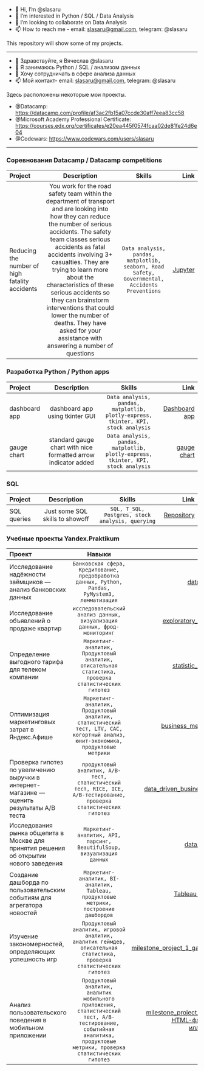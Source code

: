 - 👋 Hi, I’m @slasaru
- 👀 I’m interested in Python / SQL / Data Analysis
- 💞️ I’m looking to collaborate on Data Analysis
- 📫 How to reach me - email: slasaru@gmail.com, telegram: @slasaru 

This repository will show some of my projects.

------------------

- 👋 Здравствуйте, я Вячеслав @slasaru
- 👀 Я занимаюсь Python / SQL / анализом данных
- 💞️ Хочу сотрудничать в сфере анализа данных
- 📫 Мой контакт- email: slasaru@gmail.com, telegram: @slasaru

Здесь расположены некоторые мои проекты.

- @Datacamp: https://datacamp.com/profile/af3ac2fb15a07ccde30aff7eea83cc58
- @Microsoft Academy Professional Certificate: https://courses.edx.org/certificates/e20ea445f0574fcaa02de81fe24d6e04
- @Codewars: https://www.codewars.com/users/slasaru

------------------


### Соревнования Datacamp / Datacamp competitions

| Project     | Description      | Skills      | Link  |
| :------------ |   :---:       | :---:       |--------: |
| Reducing the number of high fatality accidents        | You work for the road safety team within the department of transport and are looking into how they can reduce the number of serious accidents. The safety team classes serious accidents as fatal accidents involving 3+ casualties. They are trying to learn more about the characteristics of these serious accidents so they can brainstorm interventions that could lower the number of deaths. They have asked for your assistance with answering a number of questions | `Data analysis, pandas, matplotlib, seaborn, Road Safety, Governmental, Accidents Preventions`         | [Jupyter](https://github.com/slasaru/Datacamp/blob/main/Competition%20-%20high%20fatality%20accidents.ipynb)   |

### Разработка Python / Python apps

| Project     | Description      | Skills      | Link  |
| :------------ |   :---:       | :---:       |--------: |
| dashboard app        | dashboard app using tkinter GUI | `Data analysis, pandas, matplotlib, plotly-express, tkinter, KPI, stock analysis`         | [Dashboard app](https://github.com/slasaru/dashboard-tkinter-app)   |
| gauge chart        | standard gauge chart with nice formatted arrow indicator added | `Data analysis, pandas, matplotlib, plotly-express, tkinter, KPI, stock analysis`         | [gauge chart](https://github.com/slasaru/Dashboards-and-Visuals)   |

### SQL

| Project     | Description      | Skills      | Link  |
| :------------ |   :---:       | :---:       |--------: |
| SQL queries        | Just some SQL skills to showoff | `SQL, T_SQL, Postgres, stock analysis, querying`         | [Repository](https://github.com/slasaru/SQL)   |

### Учебные проекты Yandex.Praktikum

| Проект     | Навыки      | Ссылка  |
| :------------ |   :---:       | --------: |
| Исследование надёжности заёмщиков — анализ банковских данных        | `Банковская сфера, Кредитование, предобработка данных, Python, Pandas, PyMystem3, лемматизация`         | [data_preparation](https://github.com/slasaru/Yandex.Praktikum/blob/main/1.data_preparation.ipynb)   |
| Исследование объявлений о продаже квартир        | `исследовательский анализ данных, визуализация данных, фрод-мониторинг`         | [exploratory_data_analysis](https://github.com/slasaru/Yandex.Praktikum/blob/main/2.exploratory_data_analysis.ipynb)   |
| Определение выгодного тарифа для телеком компании        | `Маркетинг-аналитик, Продуктовый аналитик, описательная статистика, проверка статистических гипотез`         | [statistic_data_analysis](https://github.com/slasaru/Yandex.Praktikum/blob/main/3.statistic_data_analysis.ipynb)   |
| Оптимизация маркетинговых затрат в Яндекс.Афише        | `Маркетинг-аналитик, Продуктовый аналитик, статистический тест, LTV, CAC, когортный анализ, юнит-экономика, продуктовые метрики`         | [business_metrics_and_kpi](https://github.com/slasaru/Yandex.Praktikum/blob/main/5.business_metrics_and_kpi.ipynb)   |
| Проверка гипотез по увеличению выручки в интернет-магазине — оценить результаты A/B теста        | `продуктовый аналитик, A/B-тест, статистический тест, RICE, ICE,  A/B-тестирование, проверка статистических гипотез`         | [data_driven_business_decisions](https://github.com/slasaru/Yandex.Praktikum/blob/main/6.data_driven_business_decisions.ipynb)   |
| Исследования рынка общепита в Москве для принятия решения об открытии нового заведения        | `Маркетинг-аналитик, API, парсинг, BeautifulSoup, визуализация данных`         | [data_presentation](https://github.com/slasaru/Yandex.Praktikum/blob/main/7.data_presentation.ipynb)   |
| Создание дашборда по пользовательским событиям для агрегатора новостей        | `Маркетинг-аналитик, BI-аналитик, Tableau, продуктовые метрики, построение дашбордов`         | [Tableau презентация](https://public.tableau.com/app/profile/vyacheslav.sarvarov/viz/ya-dzen_dashboard/ya-dzen_dashboard)   |
| Изучение закономерностей, определяющих успешность игр        | `Продуктовый аналитик, игровой аналитик, аналитик геймдев, описательная статистика, проверка статистических гипотез`         | [milestone_project_1_game_analytics](https://github.com/slasaru/Yandex.Praktikum/blob/main/milestone_project_1_game_analytics.ipynb)   |
| Анализ пользовательского поведения в мобильном приложении        | `Продуктовый аналитик, аналитик мобильного приложения, статистический тест, A/B-тестирование, событийная аналитика, продуктовые метрики, проверка статистических гипотез`         |  [milestone_project_2_AAB_test](https://github.com/slasaru/Yandex.Praktikum/blob/main/milestone_project_2_AAB_test.ipynb)  /  [HTML-файл со всеми иллюстрацияии](https://drive.google.com/u/0/uc?id=10sJaiqQYMK-FR9ju7E2livzH8PfOVWzk&export=download) |
